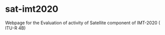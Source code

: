 # sat-imt2020
Webpage for the Evaluation of activity of Satellite component of IMT-2020 ( ITU-R 4B)
